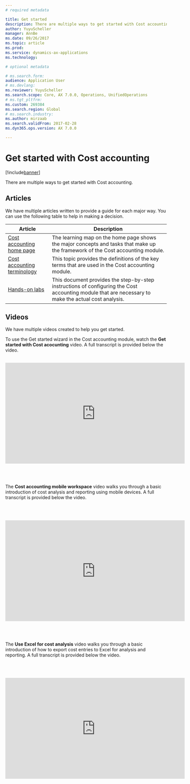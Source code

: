 ```yaml
---
# required metadata

title: Get started 
description: There are multiple ways to get started with Cost accounting. 
author: YuyuScheller
manager: AnnBe
ms.date: 09/26/2017
ms.topic: article
ms.prod: 
ms.service: dynamics-ax-applications
ms.technology: 

# optional metadata

# ms.search.form:  
audience: Application User
# ms.devlang: 
ms.reviewer: YuyuScheller
ms.search.scope: Core, AX 7.0.0, Operations, UnifiedOperations
# ms.tgt_pltfrm: 
ms.custom: 269384
ms.search.region: Global
# ms.search.industry: 
ms.author: mirzaab
ms.search.validFrom: 2017-02-28
ms.dyn365.ops.version: AX 7.0.0

---
```


# Get started with Cost accounting

[!include[banner](../includes/banner.md)]

There are multiple ways to get started with Cost accounting. 

## Articles 

We have multiple articles written to provide a guide for each major way. You can use the following table to help in making a decision.

| Article        | Description    | 
| ------------- |-------------| 
| [Cost accounting home page](cost-accounting-home-page.md) | The learning map on the home page shows the major concepts and tasks that make up the framework of the Cost accounting module. 
| [Cost accounting terminology](terms-cost-accounting.md)   | This topic provides the definitions of the key terms that are used in the Cost accounting module.|
| [Hands-on labs](https://mbs.microsoft.com/customersource/northamerica/AX/learning/documentation/white-papers/msd365optgtstcostacc)| This document provides the step-by-step instructions of configuring the Cost accounting module that are necessary to make the actual cost analysis.   |

## Videos

We have multiple videos created to help you get started.

To use the Get started wizard in the Cost accounting module, watch the **Get started with Cost acocunting** video. A full transcript is provided below the video.

<br/>
<table>
<tr>
<iframe width="560" height="315" src="https://www.youtube.com/embed/1pUDtJQZ8FU" frameborder="0" allowfullscreen></iframe>
</tr>
<table>
<br/>

The **Cost accounting mobile workspace** video walks you through a basic introduction of cost analysis and reporting using mobile devices. A full transcript is provided below the video.

<br/>
<table>
<tr>
<iframe width="560" height="315" src="https://www.youtube.com/embed/imsuTg8rUVk" frameborder="0" allowfullscreen></iframe>
</tr>
<table>
<br/>

The **Use Excel for cost analysis** video walks you through a basic introduction of how to export cost entries to Excel for analysis and reporting. A full transcript is provided below the video.

<br/>
<table>
<tr>
<iframe width="560" height="315" src="https://www.youtube.com/embed/-HKHYdClvx8" frameborder="0" allowfullscreen></iframe>
</tr>
</table>
<br/>

